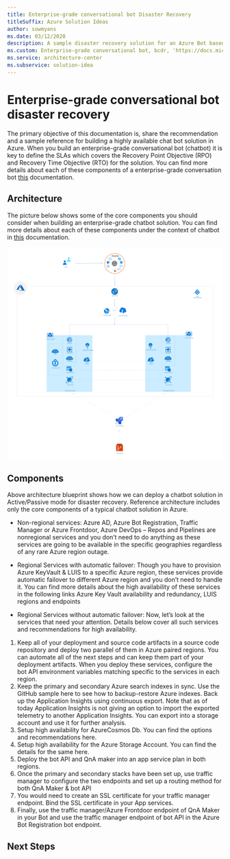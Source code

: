 ```yaml
---
title: Enterprise-grade conversational bot Disaster Recovery
titleSuffix: Azure Solution Ideas
author: sowmyans
ms.date: 03/12/2020
description: A sample disaster recovery solution for an Azure Bot based solution.
ms.custom: Enterprise-grade conversational bot, bcdr, 'https://docs.microsoft.com/en-us/azure/architecture/reference-architectures/ai/disaster-recovery-ai-bot-solution'
ms.service: architecture-center
ms.subservice: solution-idea
---
```

# Enterprise-grade conversational bot disaster recovery

The primary objective of this documentation is, share the recommendation and a sample reference for building a highly available chat bot solution in Azure. When you build an enterprise-grade conversational bot (chatbot)  it is key to define the SLAs which covers the Recovery Point Objective (RPO) and Recovery Time Objective (RTO) for the solution. You can find more details about each of these components of a enterprise-grade conversation bot [this](https://docs.microsoft.com/en-us/azure/architecture/reference-architectures/ai/conversational-bot) documentation.

## Architecture
The picture below shows some of the core components you should consider when building an enterprise-grade chatbot solution. You can find more details about each of these components under the context of chatbot in [this](https://docs.microsoft.com/en-us/azure/architecture/reference-architectures/ai/conversational-bot) documentation.

![Enterprise Grade Conversational Bot](../media/disaster-recovery-ai-bot.svg)

## Components
Above architecture blueprint shows how we can deploy a chatbot solution in Active/Passive mode for disaster recovery. Reference architecture includes only the core components of a typical chatbot solution in Azure.

* Non-regional services: Azure AD, Azure Bot Registration, Traffic Manager or Azure Frontdoor, Azure DevOps – Repos and Pipelines are nonregional services and you don’t need to do anything as these services are going to be available in the specific geographies regardless of any rare Azure region outage.

* Regional Services with automatic failover: Though you have to provision Azure KeyVault & LUIS to a specific Azure region, these services provide automatic failover to different Azure region and you don’t need to handle it. You can find more details about the high availability of these services in the following links Azure Key Vault availability and redundancy, LUIS regions and endpoints

* Regional Services without automatic failover: Now, let’s look at the services that need your attention. Details below cover all such services and recommendations for high availability.

1. Keep all of your deployment and source code artifacts in a source code repository and deploy two parallel of them in Azure paired regions. You can automate all of the next steps and can keep them part of your deployment artifacts. When you deploy these services, configure the bot API environment variables matching specific to the services in each region.
1. Keep the primary and secondary Azure search indexes in sync. Use the GitHub sample here to see how to backup-restore Azure indexes.
Back up the Application Insights using continuous export. Note that as of today Application Insights is not giving an option to import the exported telemetry to another Application Insights. You can export into a storage account and use it for further analysis.
1. Setup high availability for AzureCosmos Db. You can find the options and recommendations here.
1. Setup high availability for the Azure Storage Account. You can find the details for the same here.
1. Deploy the bot API and QnA maker into an app service plan in both regions.
1. Once the primary and secondary stacks have been set up, use traffic manager to configure the two endpoints and set up a routing method for both QnA Maker & bot API
1. You would need to create an SSL certificate for your traffic manager endpoint. Bind the SSL certificate in your App services.
1. Finally, use the traffic manager/Azure Frontdoor endpoint of QnA Maker in your Bot and use the traffic manager endpoint of bot API in the Azure Bot Registration bot endpoint.

## Next Steps
